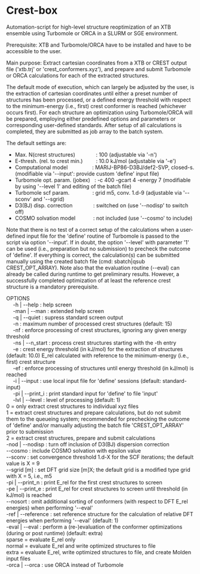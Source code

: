 # Crest-box
Automation-script for high-level structure reoptimization of an XTB ensemble using Turbomole or ORCA in a SLURM or SGE environment.

Prerequisite: XTB and Turbomole/ORCA have to be installed and have to be accessible to the user.

Main purpose: Extract cartesian coordinates from a XTB or CREST output file ('xtb.trj' or 'crest_conformers.xyz'), and prepare and submit Turbomole or ORCA calculations for each of the extracted structures.

The default mode of execution, which can largely be adjusted by the user, is the extraction of cartesian coordinates until either a preset number of structures has been processed, or a defined energy threshold with respect to the minimum-energy (i.e., first) crest conformer is reached (whichever occurs first). For each structure an optimization using Turbomole/ORCA will be prepared, employing either predefined options and parameters or corresponding user-defined standards. After setup of all calculations is completed, they are submitted as job array to the batch system.  

The default settings are:  
   * Max. N(crest structures)&emsp;&emsp;&nbsp;&nbsp;&nbsp;&nbsp;&nbsp;&nbsp;        :  100                                  (adjustable via '-n')  
   * E-thresh. (rel. to crest min.)&nbsp;&nbsp;&nbsp;&nbsp;&nbsp;&nbsp;&nbsp;&nbsp;  :  10.0 kJ/mol                          (adjustable via '-e')  
   * Computational model&nbsp;&emsp;&emsp;&emsp;&nbsp;&nbsp;&nbsp;&nbsp;             :  MARIJ-BP86-D3BJ/def2-SVP, closed-s.  (modifiable via '--input': provide custom 'define' input file)  
   * Turbomole opt. param. (jobex)&nbsp;&nbsp;   :  -c 400 -gcart 4 -energy 7            (modifiable by using '--level 1' and editing of the batch file)    
   * Turbomole scf param.&emsp;&emsp;&emsp;&nbsp;&nbsp;&nbsp;&nbsp;            :  grid m5, conv. 1.d-9                 (adjustable via '--sconv' and '--sgrid)  
   * D3(BJ) disp. correction&emsp;&emsp;&nbsp;&nbsp;&nbsp;&nbsp;&nbsp;&nbsp;         :  switched on                          (use '--nodisp' to switch off)  
   * COSMO solvation model&emsp;&emsp;&nbsp;&nbsp;&nbsp;&nbsp;           :  not included                         (use '--cosmo' to include)  

Note that there is no test of a correct setup of the calculations when a user-defined input file for the 'define' routine of Turbomole is passed to the script via option '--input'. If in doubt, the option '--level' with parameter '1' can be used (i.e., preparation but no submission) to precheck the outcome of 'define'. If everything is correct, the calculation(s) can be submitted manually using the created batch file (cmd: sbatch|qsub CREST_OPT_ARRAY). Note also that the evaluation routine (--eval) can already be called during runtime to get preliminary results. However, a successfully completed optimization of at least the reference crest structure is a mandatory prerequisite.  

OPTIONS  
&emsp;      -h | --help           : help screen  
&emsp;    -man | --man            : extended help screen  
&emsp;      -q | --quiet          : supress standard screen output  
&emsp;     -n <int>               : maximum number of processed crest structures (default: 15)  
&emsp;     -nf <int>              : enforce processing of <int> crest structures, ignoring any given energy threshold  
&emsp;     -ns | --n_start <int>  : process crest structures starting with the <int>-th entry  
&emsp;     -e <float>             : crest energy threshold (in kJ/mol) for the extraction of structures (default: 10.0) E_rel calculated with reference to the minimum-energy (i.e., first) crest structure  
&emsp;     -ef <float>            : enforce processing of structures until energy threshold <float> (in kJ/mol) is reached  
&emsp;      -i | --input <string> : use local input file <string> for 'define' sessions (default: standard-input)  
&emsp;     -pi | --print_i        : print standard input for 'define' to file 'input'  
&emsp;    -lvl | --level <int>    : level of processing (default: 1)  
                               0 = only extract crest structures to individual xyz files  
                               1 = extract crest structures and prepare calculations, but do not submit them to the queueing system; recommended for prechecking the outcome of 'define' and/or manually adjusting the batch file 'CREST_OPT_ARRAY' prior to submission  
                               2 = extract crest structures, prepare and submit calculations  
    -nod | --nodisp          : turn off inclusion of D3(BJ) dispersion correction  
           --cosmo <float>   : include COSMO solvation with epsilon value <float>  
           --sconv <int>     : set convergence threshold 1.d-X for the SCF iterations; the default value is X = 9  
           --sgrid [m]<int>  : set DFT grid size [m]X; the default grid is a modified type grid with X = 5, i.e., m5  
     -pi | --print_n <int>   : print E_rel for the first <int> crest structures to screen  
     -pe | --print_e <float> : print E_rel for crest structures to screen until threshold <float> (in kJ/mol) is reached  
           --nosort          : omit additional sorting of conformers (with respect to DFT E_rel energies) when performing '--eval'  
    -ref | --reference       : set reference structure for the calculation of relative DFT energies when performing '--eval' (default: 1)  
   -eval | --eval <string>   : perform a (re-)evaluation of the conformer optimizations (during or post runtime) (default: extra)  
                               sparse = evaluate E_rel only  
                               normal = evaluate E_rel and write optimized structures to file  
                               extra  = evaluate E_rel, write optimized structures to file, and create Molden input files  
    -orca | --orca            : use ORCA instead of Turbomole  
